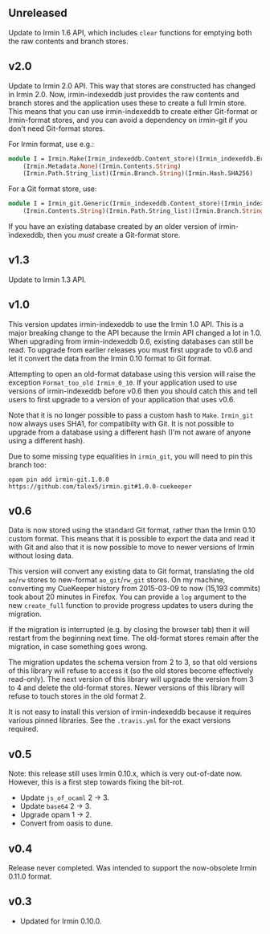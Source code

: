 ## Unreleased

Update to Irmin 1.6 API, which includes `clear` functions for emptying both the
raw contents and branch stores.

## v2.0

Update to Irmin 2.0 API. This way that stores are constructed has changed in Irmin 2.0.
Now, irmin-indexeddb just provides the raw contents and branch stores and the application
uses these to create a full Irmin store. This means that you can use irmin-indexeddb to
create either Git-format or Irmin-format stores, and you can avoid a dependency on irmin-git
if you don't need Git-format stores.

For Irmin format, use e.g.:

```ocaml
module I = Irmin.Make(Irmin_indexeddb.Content_store)(Irmin_indexeddb.Branch_store)
    (Irmin.Metadata.None)(Irmin.Contents.String)
    (Irmin.Path.String_list)(Irmin.Branch.String)(Irmin.Hash.SHA256)
```

For a Git format store, use:

```ocaml
module I = Irmin_git.Generic(Irmin_indexeddb.Content_store)(Irmin_indexeddb.Branch_store)
    (Irmin.Contents.String)(Irmin.Path.String_list)(Irmin.Branch.String)
```

If you have an existing database created by an older version of
irmin-indexeddb, then you *must* create a Git-format store.

## v1.3

Update to Irmin 1.3 API.

## v1.0

This version updates irmin-indexeddb to use the Irmin 1.0 API. This is a major
breaking change to the API because the Irmin API changed a lot in 1.0. When
upgrading from irmin-indexeddb 0.6, existing databases can still be read. To
upgrade from earlier releases you must first upgrade to v0.6 and let it convert
the data from the Irmin 0.10 format to Git format.

Attempting to open an old-format database using this version will raise the
exception `Format_too_old Irmin_0_10`. If your application used to use versions
of irmin-indexeddb before v0.6 then you should catch this and tell users to
first upgrade to a version of your application that uses v0.6.

Note that it is no longer possible to pass a custom hash to `Make`. `Irmin_git`
now always uses SHA1, for compatibilty with Git. It is not possible to upgrade
from a database using a different hash (I'm not aware of anyone using a different
hash).

Due to some missing type equalities in `irmin_git`, you will need to pin this
branch too:

    opam pin add irmin-git.1.0.0 https://github.com/talex5/irmin.git#1.0.0-cuekeeper

## v0.6

Data is now stored using the standard Git format, rather than the Irmin 0.10
custom format. This means that it is possible to export the data and read it
with Git and also that it is now possible to move to newer versions of Irmin
without losing data.

This version will convert any existing data to Git format, translating the old
`ao`/`rw` stores to new-format `ao_git`/`rw_git` stores. On my machine, converting
my CueKeeper history from 2015-03-09 to now (15,193 commits) took about 20
minutes in Firefox. You can provide a `log` argument to the new `create_full`
function to provide progress updates to users during the migration.

If the migration is interrupted (e.g. by closing the browser tab) then it will
restart from the beginning next time. The old-format stores remain after the
migration, in case something goes wrong.

The migration updates the schema version from 2 to 3, so that old versions of
this library will refuse to access it (so the old stores become effectively
read-only). The next version of this library will upgrade the version from 3 to
4 and delete the old-format stores. Newer versions of this library will refuse
to touch stores in the old format 2.

It is not easy to install this version of irmin-indexeddb because it requires
various pinned libraries. See the `.travis.yml` for the exact versions required.

## v0.5

Note: this release still uses Irmin 0.10.x, which is very out-of-date now.
However, this is a first step towards fixing the bit-rot.

- Update `js_of_ocaml` 2 -> 3.
- Update `base64` 2 -> 3.
- Upgrade opam 1 -> 2.
- Convert from oasis to dune.

## v0.4

Release never completed.
Was intended to support the now-obsolete Irmin 0.11.0 format.

## v0.3

- Updated for Irmin 0.10.0.
